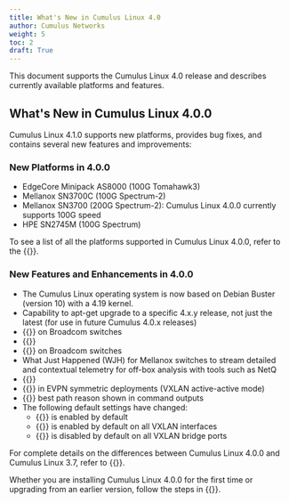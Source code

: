 ```yaml
---
title: What's New in Cumulus Linux 4.0
author: Cumulus Networks
weight: 5
toc: 2
draft: True
---
```

This document supports the Cumulus Linux 4.0 release and describes currently available platforms and features.

## What's New in Cumulus Linux 4.0.0

Cumulus Linux 4.1.0 supports new platforms, provides bug fixes, and contains several new features and improvements:

### New Platforms in 4.0.0

- EdgeCore Minipack AS8000 (100G Tomahawk3)
- Mellanox SN3700C (100G Spectrum-2)
- Mellanox SN3700 (200G Spectrum-2): Cumulus Linux 4.0.0 currently supports 100G speed
- HPE SN2745M (100G Spectrum)

To see a list of all the platforms supported in Cumulus Linux 4.0.0, refer to the {{<exlink url="https://cumulusnetworks.com/products/hardware-compatibility-list/" text="Hardware Compatibility List (HCL)">}}.

### New Features and Enhancements in 4.0.0

- The Cumulus Linux operating system is now based on Debian Buster (version 10) with a 4.19 kernel.
- Capability to apt-get upgrade to a specific 4.x.y release, not just the latest (for use in future Cumulus 4.0.x releases)
- {{<link url="EVPN-BUM-Traffic-with-PIM-SM" text="EVPN BUM traffic handling using PIM-SM">}} on Broadcom switches
- {{<link url="Protocol-Independent-Multicast-PIM#pim-active-active-with-mlag" text="PIM active-active with MLAG">}}
- {{<link url="Port-Security" text="Port security">}} on Broadcom switches
- What Just Happened (WJH) for Mellanox switches to stream detailed and contextual telemetry for off-box analysis with tools such as NetQ
- {{<link url="Back-up-and-Restore" text="New backup and restore utility">}}
- {{<link url="Inter-subnet-Routing#advertise-primary-ip-address" text="Advertise Primary IP Address for type-5 routes">}} in EVPN symmetric deployments (VXLAN active-active mode)
- {{<link url="Border-Gateway-Protocol-BGP" text="BGP">}} best path reason shown in command outputs
- The following default settings have changed:
    - {{<link url="Management-VRF" text="Management VRF">}} is enabled by default
    - {{<link url="Basic-Configuration" text="ARP/ND suppression">}} is enabled by default on all VXLAN interfaces
    - {{<link url="Basic-Configuration" text="MAC learning">}} is disabled by default on all VXLAN bridge ports

For complete details on the differences between Cumulus Linux 4.0.0 and Cumulus Linux 3.7, refer to {{<exlink url="https://support.cumulusnetworks.com/hc/en-us/articles/360038231814" text="this article">}}.

Whether you are installing Cumulus Linux 4.0.0 for the first time or upgrading from an earlier version, follow the steps in {{<link url="Upgrading-Cumulus-Linux">}}.
